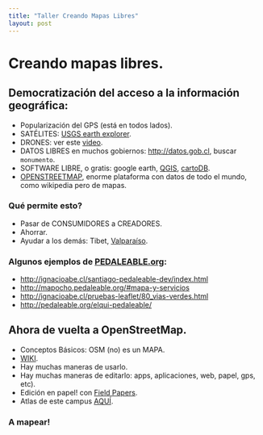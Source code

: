 ```yaml
---
title: "Taller Creando Mapas Libres"
layout: post
---
```


# Creando mapas libres.

## Democratización del acceso a la información geográfica:
- Popularización del GPS (está en todos lados).
- SATÉLITES: [USGS earth explorer](http://earthexplorer.usgs.gov/).
- DRONES: ver este [video](https://www.mapbox.com/blog/drone-imagery-openstreetmap/).
- DATOS LIBRES en muchos gobiernos: <http://datos.gob.cl>, buscar `monumento`.
- SOFTWARE LIBRE, o gratis: google earth, [QGIS](http://www.qgis.org/), [cartoDB](https://cartodb.com/).
- [OPENSTREETMAP](http://osm.org), enorme plataforma con datos de todo el mundo, como wikipedia pero de mapas.

### Qué permite esto?
- Pasar de CONSUMIDORES a CREADORES.
- Ahorrar.
- Ayudar a los demás: Tibet, [Valparaíso](http://tasks.hotosm.org/project/508).  

### Algunos ejemplos de [PEDALEABLE.org](http://pedaleable.org): 
- <http://ignacioabe.cl/santiago-pedaleable-dev/index.html>
- <http://mapocho.pedaleable.org/#mapa-y-servicios>
- <http://ignacioabe.cl/pruebas-leaflet/80_vias-verdes.html>
- <http://pedaleable.org/elqui-pedaleable/>

## Ahora de vuelta a OpenStreetMap.
- Conceptos Básicos: OSM (no) es un MAPA.
- [WIKI](http://wiki.openstreetmap.org).
- Hay muchas maneras de usarlo.
- Hay muchas maneras de editarlo: apps, aplicaciones, web, papel, gps, etc).
- Edición en papel! con [Field Papers](http://fieldpapers.org/).
- Atlas de este campus [AQUÍ](http://fieldpapers.org/atlases/14hc1nee). 

### A mapear!




